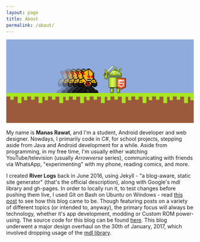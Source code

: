 ```yaml
---
layout: page
title: About
permalink: /about/
---
```

<style>
#about {
    pointer-events: none;
    cursor: default;
    font-weight: bold;
}
p:last-child {
  margin-bottom: 0;
}
h1:first-child {
  margin-top: 0;
}
</style>

![](/res/pixelated.jpg "Reverse-Flash v. Bugdroid - who rises and who falls?")

My name is **Manas Rawat**, and I'm a student, Android developer and web designer. Nowdays, I primarily code in C#, for school projects, stepping aside from Java and Android development for a while. Aside from programming, in my free time, I'm usually either watching YouTube/television (usually *Arrowverse* series), communicating with friends via WhatsApp, "experimenting" with my phone, reading comics, and more.

I created **River Logs** back in June 2016, using Jekyll - "a blog-aware, static site generator" (that's the official description), along with Google's mdl library and gh-pages. In order to locally run it, to test changes before pushing them live, I used Git on Bash on Ubuntu on Windows - read [this post](/general/2016/06/18/hello-jekyll.html) to see how this blog came to be. Though featuring posts on a variety of different topics (or intended to, anyway), the primary focus will always be technology, whether it's app development, modding or Custom ROM power-using. The source code for this blog can be found [here](https://github.com/manasrawat/manasrawat.github.io). This blog underwent a major design overhaul on the 30th of January, 2017, which involved dropping usage of the [mdl library](https://getmdl.io).
